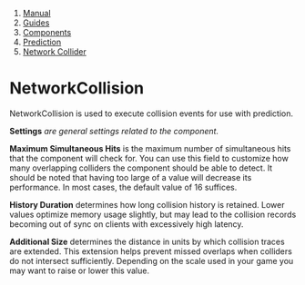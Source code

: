 1.  [Manual](/docs/manual)
3.  [Guides](/docs/manual/guides)
5.  [Components](/docs/manual/guides/components)
7.  [Prediction](/docs/manual/guides/components/prediction)
9.  [Network Collider](/docs/manual/guides/components/prediction/network-collider)

# NetworkCollision

NetworkCollision is used to execute collision events for use with prediction.

**Settings** _are general settings related to the component._[](#settings-are-general-settings-related-to-the-component)

**Maximum Simultaneous Hits** is the maximum number of simultaneous hits that the component will check for. You can use this field to customize how many overlapping colliders the component should be able to detect. It should be noted that having too large of a value will decrease its performance. In most cases, the default value of 16 suffices.

**History Duration** determines how long collision history is retained. Lower values optimize memory usage slightly, but may lead to the collision records becoming out of sync on clients with excessively high latency.

**Additional Size** determines the distance in units by which collision traces are extended. This extension helps prevent missed overlaps when colliders do not intersect sufficiently. Depending on the scale used in your game you may want to raise or lower this value.